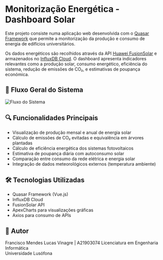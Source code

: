 # Monitorização Energética - Dashboard Solar

Este projeto consiste numa aplicação web desenvolvida com o [Quasar Framework](https://quasar.dev/) que permite a monitorização da produção e consumo de energia de edifícios universitários.

Os dados energéticos são recolhidos através da API [Huawei FusionSolar](https://solar.huawei.com/pt/products/fusionsolar) e armazenados no [InfluxDB Cloud](https://www.influxdata.com/). O dashboard apresenta indicadores relevantes como a produção solar, consumo energético, eficiência do sistema, redução de emissões de CO₂, e estimativas de poupança económica.

## 📸 Fluxo Geral do Sistema

![Fluxo do Sistema](https://imgur.com/a/wiuxsjY)


## 🔍 Funcionalidades Principais

- Visualização de produção mensal e anual de energia solar
- Cálculo de emissões de CO₂ evitadas e equivalência em árvores plantadas
- Cálculo de eficiência energética dos sistemas fotovoltaicos
- Estimativa de poupança diária com autoconsumo solar
- Comparação entre consumo da rede elétrica e energia solar
- Integração de dados meteorológicos externos (temperatura ambiente)

## 🛠️ Tecnologias Utilizadas

- Quasar Framework (Vue.js)
- InfluxDB Cloud
- FusionSolar API
- ApexCharts para visualizações gráficas
- Axios para consumo de APIs

## 📝 Autor

Francisco Mendes Lucas Vinagre | A21903074 
Licenciatura em Engenharia Informática  
Universidade Lusófona
